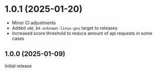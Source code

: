 # 1.0.1 (2025-01-20)

- Minor CI adjustments
- Added `x86_64-unknown-linux-gnu` target to releases
- Increased score threshold to reduce amount of api requests in some cases

## 1.0.0 (2025-01-09)

Initial release